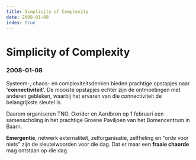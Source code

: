 ```yaml
---
title: Simplicity of Complexity
date: 2008-01-08
index: true
---
```


# Simplicity of Complexity
### 2008-01-08

Systeem-, chaos- en complexiteitsdenken bieden prachtige opstapjes naar **'connectiviteit**'. De mooiste opstapjes echter zijn de ontmoetingen met anderen gebleken, waarbij het ervaren van die connectiviteit de belangrijkste sleutel is.

Daarom organiseren TNO, Oxrider en Aardbron op 1 februari een samenscholing in het prachtige Groene Paviljoen van het Bomencentrum in Baarn.

**Emergentie**, netwerk externaliteit, zelforganisatie, zelfheling en "orde voor niets" zijn de sleutelwoorden voor die dag. Dat er maar een **fraaie chaorde** mag ontstaan op die dag.
